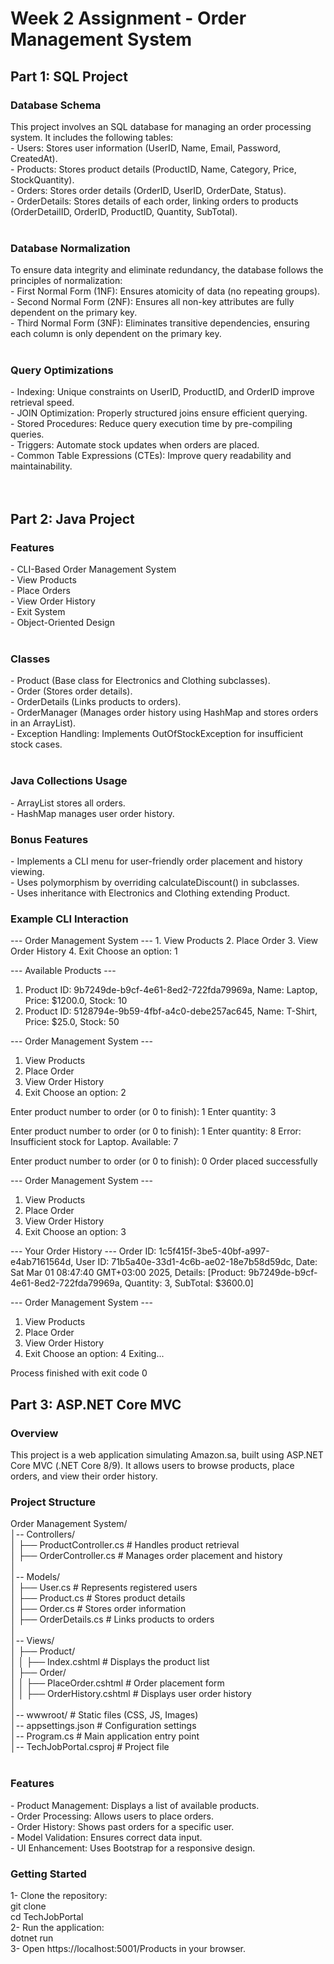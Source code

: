 <h1>Week 2 Assignment - Order Management System</h1>

<h2>Part 1: SQL Project</h2>

<h3>Database Schema</h3>
This project involves an SQL database for managing an order processing system. It includes the following tables:<br>
  - Users: Stores user information (UserID, Name, Email, Password, CreatedAt).<br>
  - Products: Stores product details (ProductID, Name, Category, Price, StockQuantity).<br>
  - Orders: Stores order details (OrderID, UserID, OrderDate, Status).<br>
  - OrderDetails: Stores details of each order, linking orders to products (OrderDetailID, OrderID, ProductID, Quantity, SubTotal).<br>
<br>
<h3>Database Normalization</h3>
To ensure data integrity and eliminate redundancy, the database follows the principles of normalization:<br>
- First Normal Form (1NF): Ensures atomicity of data (no repeating groups).<br>
- Second Normal Form (2NF): Ensures all non-key attributes are fully dependent on the primary key.<br>
- Third Normal Form (3NF): Eliminates transitive dependencies, ensuring each column is only dependent on the primary key.<br>
<br>
<h3>Query Optimizations</h3>
- Indexing: Unique constraints on UserID, ProductID, and OrderID improve retrieval speed.<br>
- JOIN Optimization: Properly structured joins ensure efficient querying.<br>
- Stored Procedures: Reduce query execution time by pre-compiling queries.<br>
- Triggers: Automate stock updates when orders are placed.<br>
- Common Table Expressions (CTEs): Improve query readability and maintainability.<br>
<br>
<br>
<h2>Part 2: Java Project</h2>

<h3>Features</h3>
- CLI-Based Order Management System<br>
- View Products<br>
- Place Orders<br>
- View Order History<br>
- Exit System<br>
- Object-Oriented Design<br>
<br>
<h3>Classes</h3>
- Product (Base class for Electronics and Clothing subclasses).<br>
- Order (Stores order details).<br>
- OrderDetails (Links products to orders).<br>
- OrderManager (Manages order history using HashMap<Integer, Order> and stores orders in an ArrayList<Order>).<br>
- Exception Handling: Implements OutOfStockException for insufficient stock cases.<br>
<br>
<h3>Java Collections Usage</h3>
- ArrayList<Order> stores all orders.<br>
- HashMap<Integer, Order> manages user order history.<br>

<h3>Bonus Features</h3>
- Implements a CLI menu for user-friendly order placement and history viewing.<br>
- Uses polymorphism by overriding calculateDiscount() in subclasses.<br>
- Uses inheritance with Electronics and Clothing extending Product.<br>

<h3>Example CLI Interaction</h3>
--- Order Management System ---
1. View Products
2. Place Order
3. View Order History
4. Exit
Choose an option: 1

--- Available Products ---
1. Product ID: 9b7249de-b9cf-4e61-8ed2-722fda79969a, Name: Laptop, Price: $1200.0, Stock: 10
2. Product ID: 5128794e-9b59-4fbf-a4c0-debe257ac645, Name: T-Shirt, Price: $25.0, Stock: 50

--- Order Management System ---
1. View Products
2. Place Order
3. View Order History
4. Exit
Choose an option: 2

Enter product number to order (or 0 to finish): 
1
Enter quantity: 3

Enter product number to order (or 0 to finish): 
1
Enter quantity: 8
Error: Insufficient stock for Laptop. Available: 7

Enter product number to order (or 0 to finish): 
0
Order placed successfully

--- Order Management System ---
1. View Products
2. Place Order
3. View Order History
4. Exit
Choose an option: 3

--- Your Order History ---
Order ID: 1c5f415f-3be5-40bf-a997-e4ab7161564d, User ID: 71b5a40e-33d1-4c6b-ae02-18e7b58d59dc, Date: Sat Mar 01 08:47:40 GMT+03:00 2025, Details: [Product: 9b7249de-b9cf-4e61-8ed2-722fda79969a, Quantity: 3, SubTotal: $3600.0]

--- Order Management System ---
1. View Products
2. Place Order
3. View Order History
4. Exit
Choose an option: 4
Exiting...

Process finished with exit code 0


<h2>Part 3: ASP.NET Core MVC</h2>

<h3>Overview</h3>
This project is a web application simulating Amazon.sa, built using ASP.NET Core MVC (.NET Core 8/9). It allows users to browse products, place orders, and view their order history.

<h3>Project Structure</h3>
Order Management System/<br>
│-- Controllers/<br>
│   ├── ProductController.cs  # Handles product retrieval<br>
│   ├── OrderController.cs    # Manages order placement and history<br>
│<br>
│-- Models/<br>
│   ├── User.cs         # Represents registered users<br>
│   ├── Product.cs      # Stores product details<br>
│   ├── Order.cs        # Stores order information<br>
│   ├── OrderDetails.cs # Links products to orders<br>
│<br>
│-- Views/<br>
│   ├── Product/<br>
│   │   ├── Index.cshtml  # Displays the product list<br>
│   ├── Order/<br>
│   │   ├── PlaceOrder.cshtml  # Order placement form<br>
│   │   ├── OrderHistory.cshtml  # Displays user order history<br>
│<br>
│-- wwwroot/  # Static files (CSS, JS, Images)<br>
│-- appsettings.json  # Configuration settings<br>
│-- Program.cs  # Main application entry point<br>
│-- TechJobPortal.csproj  # Project file<br>
<br>

<h3>Features</h3>
- Product Management: Displays a list of available products.<br>
- Order Processing: Allows users to place orders.<br>
- Order History: Shows past orders for a specific user.<br>
- Model Validation: Ensures correct data input.<br>
- UI Enhancement: Uses Bootstrap for a responsive design.<br>

<h3>Getting Started</h3>
1- Clone the repository:<br>
	git clone <repository-url><br>
	cd TechJobPortal<br>
2- Run the application:<br>
	dotnet run<br>
3- Open https://localhost:5001/Products in your browser.<br>
